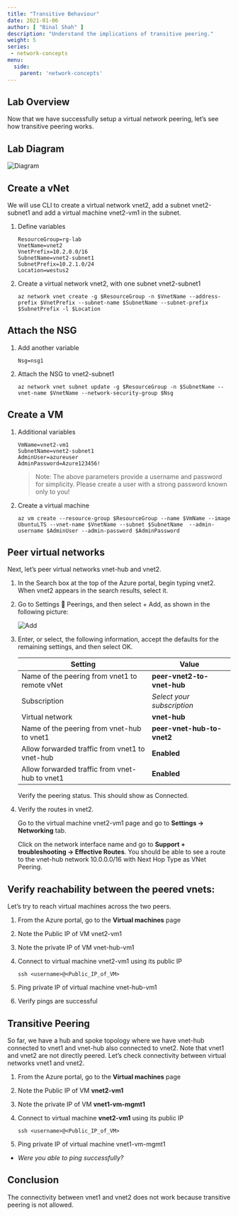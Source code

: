 ```yaml
---
title: "Transitive Behaviour"
date: 2021-01-06
author: [ "Binal Shah" ]
description: "Understand the implications of transitive peering."
weight: 5
series:
 - network-concepts
menu:
  side:
    parent: 'network-concepts'
---
```


## Lab Overview

Now that we have successfully setup a virtual network peering, let’s see how transitive peering works.

## Lab Diagram

![Diagram](/network/concepts/images/lab05-01-diagram.png)

## Create a vNet

We will use CLI to create a virtual network vnet2, add a subnet vnet2-subnet1 and add a virtual machine vnet2-vm1 in the subnet.

1. Define variables

    ```shell
    ResourceGroup=rg-lab
    VnetName=vnet2
    VnetPrefix=10.2.0.0/16
    SubnetName=vnet2-subnet1
    SubnetPrefix=10.2.1.0/24
    Location=westus2
    ```

1. Create a virtual network vnet2, with one subnet vnet2-subnet1

    ```shell
    az network vnet create -g $ResourceGroup -n $VnetName --address-prefix $VnetPrefix --subnet-name $SubnetName --subnet-prefix $SubnetPrefix -l $Location
    ```

## Attach the NSG

1. Add another variable

    ```shell
    Nsg=nsg1
    ```

1. Attach the NSG to vnet2-subnet1

    ```shell
    az network vnet subnet update -g $ResourceGroup -n $SubnetName --vnet-name $VnetName --network-security-group $Nsg
    ```

## Create a VM

1. Additional variables

    ```shell
    VmName=vnet2-vm1
    SubnetName=vnet2-subnet1
    AdminUser=azureuser
    AdminPassword=Azure123456!
    ```

   > Note: The above parameters provide a username and password for simplicity. Please create a user with a strong password known only to you!

1. Create a virtual machine

    ```shell
    az vm create --resource-group $ResourceGroup --name $VmName --image UbuntuLTS --vnet-name $VnetName --subnet $SubnetName  --admin-username $AdminUser --admin-password $AdminPassword
    ```

## Peer virtual networks

Next, let’s peer virtual networks vnet-hub and vnet2.

1. In the Search box at the top of the Azure portal, begin typing vnet2. When vnet2 appears in the search results, select it.
1. Go to Settings  Peerings, and then select + Add, as shown in the following picture:

    ![Add](/network/concepts/images/lab05-02-add.png)

1. Enter, or select, the following information, accept the defaults for the remaining settings, and then select OK.

    | **Setting** | **Value** |
    |---|---|
    | Name of the peering from vnet1 to remote vNet | **peer-vnet2-to-vnet-hub** |
    | Subscription | _Select your subscription_ |
    | Virtual network | **vnet-hub** |
    | Name of the peering from vnet-hub to vnet1 | **peer-vnet-hub-to-vnet2** |
    | Allow forwarded traffic from vnet1 to vnet-hub | **Enabled** |
    | Allow forwarded traffic from vnet-hub to vnet1 | **Enabled** |

    Verify the peering status. This should show as Connected.

1. Verify the routes in vnet2.

    Go to the virtual machine vnet2-vm1 page and go to **Settings &rarr; Networking** tab.

    Click on the network interface name and go to **Support + troubleshooting &rarr; Effective Routes**. You should be able to see a route to the vnet-hub network 10.0.0.0/16 with Next Hop Type as VNet Peering.

## Verify reachability between the peered vnets:

Let’s try to reach virtual machines across the two peers.

1. From the Azure portal, go to the **Virtual machines** page
1. Note the Public IP of VM vnet2-vm1
1. Note the private IP of VM vnet-hub-vm1
1. Connect to virtual machine vnet2-vm1 using its public IP

    ```shell
    ssh <username>@<Public_IP_of_VM>
    ```

1. Ping private IP of virtual machine vnet-hub-vm1
1. Verify pings are successful

## Transitive Peering

So far, we have a hub and spoke topology where we have vnet-hub connected to vnet1 and vnet-hub also connected to vnet2. Note that vnet1 and vnet2 are not directly peered. Let’s check connectivity between virtual networks vnet1 and vnet2.

1. From the Azure portal, go to the **Virtual machines** page
1. Note the Public IP of VM **vnet2-vm1**
1. Note the private IP of VM **vnet1-vm-mgmt1**
1. Connect to virtual machine **vnet2-vm1** using its public IP

    ```shell
    ssh <username>@<Public_IP_of_VM>
    ```

5. Ping private IP of virtual machine vnet1-vm-mgmt1

* *Were you able to ping successfully?*

## Conclusion

The connectivity between vnet1 and vnet2 does not work because transitive peering is not allowed.
